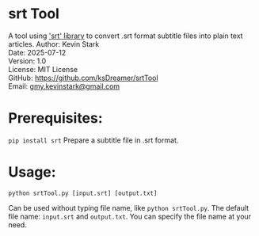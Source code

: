 # srt Tool
A tool using ['srt' library](https://pypi.org/project/srt/) to convert .srt format subtitle files into plain text articles.
Author: Kevin Stark  
Date: 2025-07-12  
Version: 1.0  
License: MIT License  
GitHub: https://github.com/ksDreamer/srtTool  
Email: gmy.kevinstark@gmail.com

# Prerequisites: 
```pip install srt```
Prepare a subtitle file in .srt format.
# Usage:
```
python srtTool.py [input.srt] [output.txt]
```
Can be used without typing file name, like `python srtTool.py`. The default file name: `input.srt` and `output.txt`. You can specify the file name at your need.
